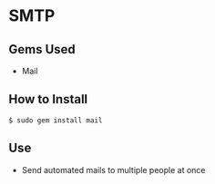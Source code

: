 # SMTP 

## Gems Used
- Mail

## How to Install
`$ sudo gem install mail`

## Use
- Send automated mails to multiple people at once